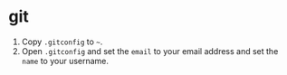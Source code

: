 # git

1. Copy `.gitconfig` to `~`.
2. Open `.gitconfig` and set the `email` to your email address and set the `name` to your username.
